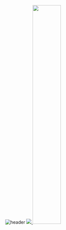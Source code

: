 ![header](https://capsule-render.vercel.app/api?type=waving&color=gradient&height=120&animation=fadeIn&section=footer&fontAlign=70)
<a href="s">
  <img src="https://github-readme-stats.vercel.app/api/top-langs/?username=miiiingi&layout=normal&theme=tokyonight" />
</a>
<a href="s">
  <img src="https://github-readme-stats.vercel.app/api?username=miiiingi&theme=tokyonight&show_icons=true" width="42%" />
</a>
